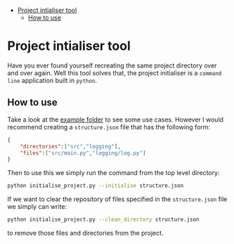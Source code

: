 - [Project intialiser tool](#project-intialiser-tool)
  - [How to use](#how-to-use)

# Project intialiser tool

Have you ever found yourself recreating the same project directory over and over again. Well this tool solves that, the project initialiser is a `command line` application built in `python`.

## How to use

Take a look at the [example folder](https://github.com/BenjaminWills/project-initialiser/tree/master/example_usecases) to see some use cases. However I would recommend creating a `structure.json` file that has the following form:

```JSON
{
    "directories":["src","logging"],
    "files":["src/main.py","logging/log.py"]
}
```

Then to use this we simply run the command from the top level directory:

```sh
python initialise_project.py --initialise structure.json
```

If we want to clear the repository of files specified in the `structure.json` file we simply can write:

```sh
python initialise_project.py --clean_directory structure.json
```

to remove those files and directories from the project.
